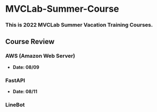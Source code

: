 # MVCLab-Summer-Course

### This is 2022 MVCLab Summer Vacation Training Courses.

## Course Review

### AWS (Amazon Web Server)
* **Date: 08/09**

### FastAPI
* **Date: 08/11**

### LineBot
